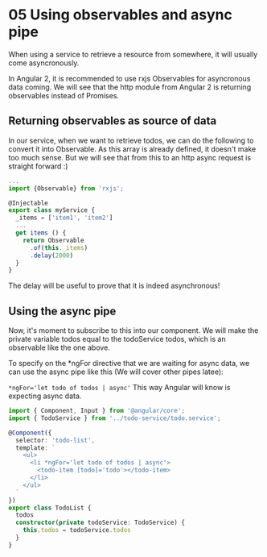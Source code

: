 # 05 Using observables and async pipe

When using a service to retrieve a resource from somewhere, it will usually come asyncronously.

In Angular 2, it is recommended to use rxjs Observables for asyncronous data coming. We will see that the http module from Angular 2 is returning observables instead of Promises.

## Returning observables as source of data

In our service, when we want to retrieve todos, we can do the following to convert it into Observable. As this array is already defined,
it doesn't make too much sense. But we will see that from this to an http async request is straight forward :)

```typescript
...
import {Observable} from 'rxjs';

@Injectable
export class myService {
  _items = ['item1', 'item2']
  ...
  get items () {
    return Observable
      .of(this._items)
      .delay(2000)
  }
}
```

The delay will be useful to prove that it is indeed asynchronous!

## Using the async pipe

Now, it's moment to subscribe to this into our component. We will make the private variable todos
equal to the todoService todos, which is an observable like the one above.

To specify on the *ngFor directive that we are waiting for async data, we can use the async pipe like this (We will cover other pipes latee):

`*ngFor='let todo of todos | async'` This way Angular will know is expecting async data.

```typescript
import { Component, Input } from '@angular/core';
import { TodoService } from '../todo-service/todo.service';

@Component({
  selector: 'todo-list',
  template: `
    <ul>
      <li *ngFor='let todo of todos | async'>
        <todo-item [todo]='todo'></todo-item>
      </li>
    </ul>
  `
})
export class TodoList {
  todos
  constructor(private todoService: TodoService) {
    this.todos = todoService.todos
  }
}
```
